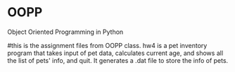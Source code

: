 # OOPP
Object Oriented Programming in Python

#this is the assignment files from OOPP class.
hw4 is a pet inventory program that takes input of pet data, calculates current age, and shows all the list of pets' info, and quit.
It generates a .dat file to store the info of pets.

